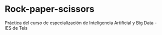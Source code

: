 # Rock-paper-scissors
Práctica del curso de especialización de Inteligencia Artificial y Big Data - IES de Teis
